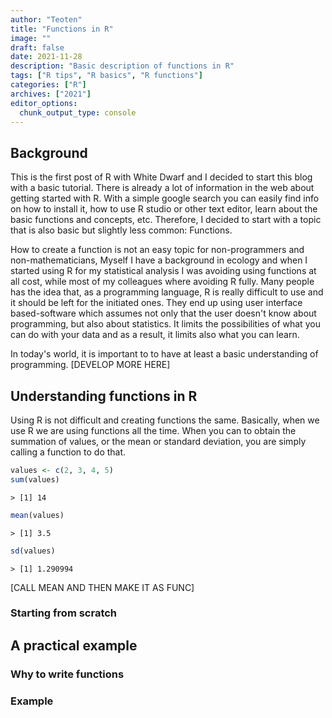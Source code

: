 ```yaml
---
author: "Teoten"
title: "Functions in R"
image: ""
draft: false
date: 2021-11-28
description: "Basic description of functions in R"
tags: ["R tips", "R basics", "R functions"]
categories: ["R"]
archives: ["2021"]
editor_options:
  chunk_output_type: console
---
```

## Background

This is the first post of R with White Dwarf and I decided to start this blog with a basic tutorial. There is already a lot of information in the web about getting started with R. With a simple google search you can easily find info on how to install it, how to use R studio or other text editor, learn about the basic functions and concepts, etc. Therefore, I decided to start with a topic that is also basic but slightly less common: Functions.

How to create a function is not an easy topic for non-programmers and non-mathematicians, Myself I have a background in ecology and when I started using R for my statistical analysis I was avoiding using functions at all cost, while most of my colleagues where avoiding R fully. Many people has the idea that, as a programming language, R is really difficult to use and it should be left for the initiated ones. They end up using user interface based-software which assumes not only that the user doesn't know about programming, but also about statistics. It limits the possibilities of what you can do with your data and as a result, it limits also what you can learn. 

In today's world, it is important to to have at least a basic understanding of programming. [DEVELOP MORE HERE]


## Understanding functions in R

Using R is not difficult and creating functions the same. Basically, when we use R we are using functions all the time. When you can to obtain the summation of values, or the mean or standard deviation, you are simply calling a function to do that. 





```r
values <- c(2, 3, 4, 5)
sum(values)
```

```
> [1] 14
```

```r
mean(values)
```

```
> [1] 3.5
```

```r
sd(values)
```

```
> [1] 1.290994
```


[CALL MEAN AND THEN MAKE IT AS FUNC]

### Starting from scratch

## A practical example

### Why to write functions

### Example
